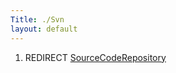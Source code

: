 ```yaml
---
Title: ./Svn
layout: default
---
```


1.  REDIRECT [SourceCodeRepository]({{site.url}}/SourceCodeRepository "wikilink")
